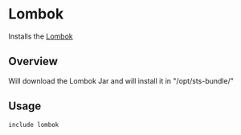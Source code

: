 
# Lombok 

Installs the [Lombok](https://projectlombok.org/) 

Overview
--------

Will download the Lombok Jar and will install it in "/opt/sts-bundle/"

## Usage

```puppet
include lombok
```
